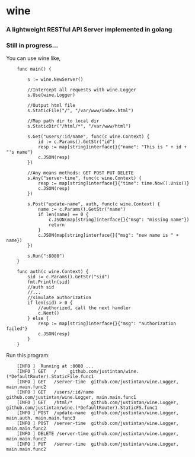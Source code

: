 # wine
### A lightweight RESTful API Server implemented in golang
### Still in progress...

You can use wine like,   

		
		func main() {
        
        	s := wine.NewServer()
        
        	//Intercept all requests with wine.Logger
        	s.Use(wine.Logger)
        
        	//Output html file
        	s.StaticFile("/", "/var/www/index.html")
        
        	//Map path dir to local dir
        	s.StaticDir("/html/*", "/var/www/html")
        
        	s.Get("users/:id/name", func(c wine.Context) {
        		id := c.Params().GetStr("id")
        		resp := map[string]interface{}{"name": "This is " + id + "'s name"}
        		c.JSON(resp)
        	})
        
        	//Any means methods: GET POST PUT DELETE
        	s.Any("server-time", func(c wine.Context) {
        		resp := map[string]interface{}{"time": time.Now().Unix()}
        		c.JSON(resp)
        	})
        
        	s.Post("update-name", auth, func(c wine.Context) {
        		name := c.Params().GetStr("name")
        		if len(name) == 0 {
        			c.JSON(map[string]interface{}{"msg": "missing name"})
        			return
        		}
        		c.JSON(map[string]interface{}{"msg": "new name is " + name})
        	})
        
        	s.Run(":8080")
        }
        
        func auth(c wine.Context) {
        	sid := c.Params().GetStr("sid")
        	fmt.Println(sid)
        	//auth sid
        	//...
        	//simulate authorization
        	if len(sid) > 0 {
        		//authorized, call the next handler
        		c.Next()
        	} else {
        		resp := map[string]interface{}{"msg": "authorization failed"}
        		c.JSON(resp)
        	}
        }


Run this program:

		[INFO ]  Running at :8080 ...
        [INFO ] GET   /     github.com/justintan/wine.(*DefaultRouter).StaticFile.func1
        [INFO ] GET   /server-time  github.com/justintan/wine.Logger, main.main.func2
        [INFO ] GET   /users/:id/name       github.com/justintan/wine.Logger, main.main.func1
        [INFO ] GET   /html/*       github.com/justintan/wine.Logger, github.com/justintan/wine.(*DefaultRouter).StaticFS.func1
        [INFO ] POST  /update-name  github.com/justintan/wine.Logger, main.auth, main.main.func3
        [INFO ] POST  /server-time  github.com/justintan/wine.Logger, main.main.func2
        [INFO ] DELETE /server-time github.com/justintan/wine.Logger, main.main.func2
        [INFO ] PUT   /server-time  github.com/justintan/wine.Logger, main.main.func2
  
 
  